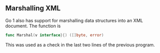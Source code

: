 ## Marshalling XML

 Go 1 also has support for marshalling data structures into an XML document. The function is

```go    
func Marshal(v interface}{) ([]byte, error)
```    

This was used as a check in the last two lines of the previous program. 

